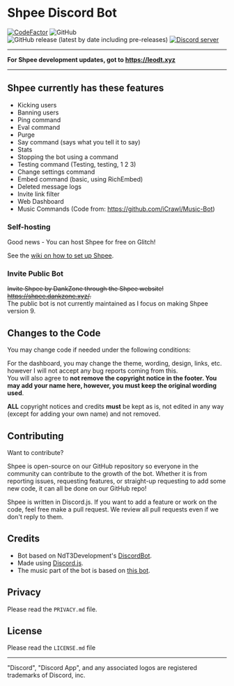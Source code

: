# Shpee Discord Bot


<p>
    <a href="https://www.codefactor.io/repository/github/leodoesthings/shpeebot"><img src="https://www.codefactor.io/repository/github/leodoesthings/shpeebot/badge" alt="CodeFactor" /></a>
    <img alt="GitHub" src="https://img.shields.io/github/license/LeoDoesThings/ShpeeBot">
    <img alt="GitHub release (latest by date including pre-releases)" src="https://img.shields.io/github/v/release/LeoDoesThings/ShpeeBot?include_prereleases">
    <a href="https://discord.gg/gwamp7n"><img src="https://img.shields.io/discord/344369585950294016?logo=Discord" alt="Discord server"></a>
</p>

---

**For Shpee development updates, got to https://leodt.xyz**

---

## Shpee currently has these features
- Kicking users
- Banning users
- Ping command
- Eval command
- Purge
- Say command (says what you tell it to say)
- Stats
- Stopping the bot using a command
- Testing command (Testing, testing, 1 2 3)
- Change settings command
- Embed command (basic, using RichEmbed)
- Deleted message logs
- Invite link filter
- Web Dashboard
- Music Commands (Code from: https://github.com/iCrawl/Music-Bot)

### Self-hosting

Good news - You can host Shpee for free on Glitch!

See the [wiki on how to set up Shpee](https://github.com/DankZone/ShpeeBot/wiki).

### Invite Public Bot

~~Invite Shpee by DankZone through the Shpee website! <https://shpee.dankzone.xyz/>.~~  
The public bot is not currently maintained as I focus on making Shpee version 9.

## Changes to the Code

You may change code if needed under the following conditions:

For the dashboard, you may change the theme, wording, design, links, etc. however I will not accept any bug reports coming from this.  
You will also agree to **not remove the copyright notice in the footer. You may add your name here, however, you must keep the original wording used**.

**ALL** copyright notices and credits **must** be kept as is, not edited in any way (except for adding your own name) and not removed.

## Contributing

Want to contribute?

Shpee is open-source on our GitHub repository so everyone in the community can contribute to the growth of the bot. Whether it is from reporting issues, requesting features, or straight-up requesting to add some new code, it can all be done on our GitHub repo!

Shpee is written in Discord.js. If you want to add a feature or work on the code, feel free make a pull request. 
We review all pull requests even if we don't reply to them.

## Credits

- Bot based on NdT3Development's [DiscordBot](https://github.com/An-Idiots-Guide/guidebot).
- Made using [Discord.js](https://github.com/hydrabolt/discord.js).
- The music part of the bot is based on [this bot](https://github.com/iCrawl/Music-Bot).

## Privacy

Please read the `PRIVACY.md` file.

## License

Please read the `LICENSE.md` file

---
"Discord", "Discord App", and any associated logos are registered trademarks of Discord, inc.
